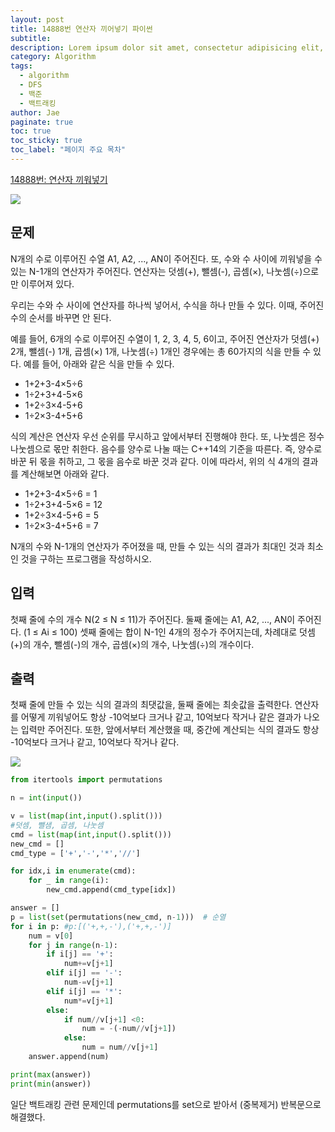 ```yaml
---
layout: post
title: 14888번 연산자 끼어넣기 파이썬
subtitle:
description: Lorem ipsum dolor sit amet, consectetur adipisicing elit, sed do eiusmod tempor incididunt ut labore et dolore magna aliqua.
category: Algorithm
tags:
  - algorithm
  - DFS
  - 백준
  - 백트래킹
author: Jae
paginate: true
toc: true
toc_sticky: true
toc_label: "페이지 주요 목차"
---
```


[14888번: 연산자 끼워넣기](https://www.acmicpc.net/problem/14888)

![](https://images.velog.io/images/a87380/post/7acaa521-975a-4232-a540-f0617ff76f2e/image.png)

## 문제

N개의 수로 이루어진 수열 A1, A2, ..., AN이 주어진다. 또, 수와 수 사이에 끼워넣을 수 있는 N-1개의 연산자가 주어진다. 연산자는 덧셈(+), 뺄셈(-), 곱셈(×), 나눗셈(÷)으로만 이루어져 있다.

우리는 수와 수 사이에 연산자를 하나씩 넣어서, 수식을 하나 만들 수 있다. 이때, 주어진 수의 순서를 바꾸면 안 된다.

예를 들어, 6개의 수로 이루어진 수열이 1, 2, 3, 4, 5, 6이고, 주어진 연산자가 덧셈(+) 2개, 뺄셈(-) 1개, 곱셈(×) 1개, 나눗셈(÷) 1개인 경우에는 총 60가지의 식을 만들 수 있다. 예를 들어, 아래와 같은 식을 만들 수 있다.

- 1+2+3-4×5÷6
- 1÷2+3+4-5×6
- 1+2÷3×4-5+6
- 1÷2×3-4+5+6

식의 계산은 연산자 우선 순위를 무시하고 앞에서부터 진행해야 한다. 또, 나눗셈은 정수 나눗셈으로 몫만 취한다. 음수를 양수로 나눌 때는 C++14의 기준을 따른다. 즉, 양수로 바꾼 뒤 몫을 취하고, 그 몫을 음수로 바꾼 것과 같다. 이에 따라서, 위의 식 4개의 결과를 계산해보면 아래와 같다.

- 1+2+3-4×5÷6 = 1
- 1÷2+3+4-5×6 = 12
- 1+2÷3×4-5+6 = 5
- 1÷2×3-4+5+6 = 7

N개의 수와 N-1개의 연산자가 주어졌을 때, 만들 수 있는 식의 결과가 최대인 것과 최소인 것을 구하는 프로그램을 작성하시오.

## 입력

첫째 줄에 수의 개수 N(2 ≤ N ≤ 11)가 주어진다. 둘째 줄에는 A1, A2, ..., AN이 주어진다. (1 ≤ Ai ≤ 100) 셋째 줄에는 합이 N-1인 4개의 정수가 주어지는데, 차례대로 덧셈(+)의 개수, 뺄셈(-)의 개수, 곱셈(×)의 개수, 나눗셈(÷)의 개수이다.

## 출력

첫째 줄에 만들 수 있는 식의 결과의 최댓값을, 둘째 줄에는 최솟값을 출력한다. 연산자를 어떻게 끼워넣어도 항상 -10억보다 크거나 같고, 10억보다 작거나 같은 결과가 나오는 입력만 주어진다. 또한, 앞에서부터 계산했을 때, 중간에 계산되는 식의 결과도 항상 -10억보다 크거나 같고, 10억보다 작거나 같다.

![](https://images.velog.io/images/a87380/post/fb59bb6e-599b-4ead-ba94-32b7fc2a98f3/image.png)

```python
from itertools import permutations

n = int(input())

v = list(map(int,input().split()))
#덧셈, 뺄샘, 곱셈, 나눗셈
cmd = list(map(int,input().split()))
new_cmd = []
cmd_type = ['+','-','*','//']

for idx,i in enumerate(cmd):
    for _ in range(i):
        new_cmd.append(cmd_type[idx])

answer = []
p = list(set(permutations(new_cmd, n-1)))  # 순열
for i in p: #p:[('+,+,-'),('+,+,-')]
    num = v[0]
    for j in range(n-1):
        if i[j] == '+':
            num+=v[j+1]
        elif i[j] == '-':
            num-=v[j+1]
        elif i[j] == '*':
            num*=v[j+1]
        else:
            if num//v[j+1] <0:
                num = -(-num//v[j+1])
            else:
                num = num//v[j+1]
    answer.append(num)

print(max(answer))
print(min(answer))
```

일단 백트래킹 관련 문제인데 permutations를 set으로 받아서 (중복제거) 반복문으로 해결했다.
